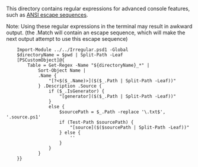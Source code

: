 ﻿This directory contains regular expressions for advanced console features, such as [ANSI escape sequences](https://en.wikipedia.org/wiki/ANSI_escape_code).

Note:  Using these regular expressions in the terminal may result in awkward output.  (the .Match will contain an escape sequence, which will make the next output attempt to use this escape sequence)

~~~PipeScript{
    Import-Module ../../Irregular.psd1 -Global
    $directoryName = $pwd | Split-Path -Leaf     
    [PSCustomObject]@{
        Table = Get-Regex -Name "${directoryName}_*" |
            Sort-Object Name |
            .Name {
                "[?<$($_.Name)>]($($_.Path | Split-Path -Leaf))"
            } .Description .Source {
                if ($_.IsGenerator) { 
                    "[generator]($($_.Path | Split-Path -Leaf))"
                }
                else {
                    $sourcePath = $_.Path -replace '\.txt$', '.source.ps1'
                    if (Test-Path $sourcePath) {                        
                        "[source]($($sourcePath | Split-Path -Leaf))"
                    } else {
                        ''
                    }
                }
            }            
    }}
~~~